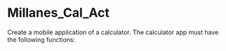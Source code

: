 # Millanes_Cal_Act
Create a mobile application of a calculator. The calculator app must have the following functions:

